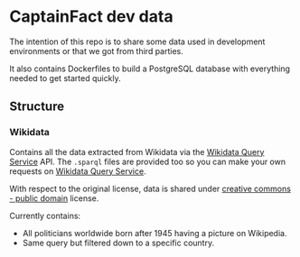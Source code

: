 # CaptainFact dev data

The intention of this repo is to share some data used in development environments
or that we got from third parties.

It also contains Dockerfiles to build a PostgreSQL database with everything needed
to get started quickly.

## Structure

### Wikidata

Contains all the data extracted from Wikidata via the [Wikidata Query Service](https://query.wikidata.org/) API. The `.sparql`
files are provided too so you can make your own requests on
[Wikidata Query Service](https://query.wikidata.org/).

With respect to the original license, data is shared under
[creative commons - public domain](https://creativecommons.org/publicdomain/zero/1.0/)
license.

Currently contains:

  * All politicians worldwide born after 1945 having a picture on Wikipedia.
  * Same query but filtered down to a specific country.
